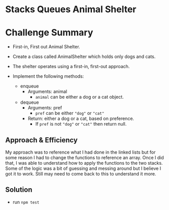 # Stacks Queues Animal Shelter

# Challenge Summary
- First-in, First out Animal Shelter.

- Create a class called AnimalShelter which holds only dogs and cats.
- The shelter operates using a first-in, first-out approach.
- Implement the following methods:
  - enqueue
    - Arguments: animal
      - `animal` can be either a dog or a cat object.
  - dequeue
    - Arguments: pref
      - `pref` can be either `"dog"` or `"cat"`
    - Return: either a dog or a cat, based on preference.
      - If `pref` is not `"dog"` or `"cat"` then return null.

## Approach & Efficiency
My approach was to reference what I had done in the linked lists but for some reason I had to change the functions to reference an array. Once I did that, I was able to understand how to apply the functions to the two stacks. Some of the logic was a bit of guessing and messing around but I believe I got it to work. Still may need to come back to this to understand it more.

## Solution
- run `npm test`

